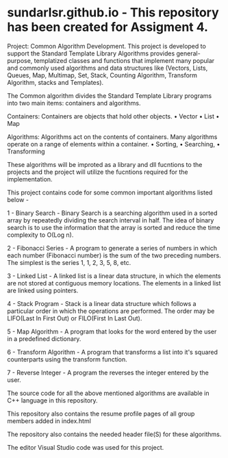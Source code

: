 # sundarlsr.github.io - This repository has been created for Assigment 4.

Project: Common Algorithm Development.
    	This project is developed to support the Standard Template Library Algorithms provides general-purpose, templatized classes and functions 
that implement many popular and commonly used algorithms and  data structures like (Vectors, Lists, Queues, Map, Multimap, Set, Stack, Counting Algorithm, 
Transform Algorithm, stacks and Templates).

The Common algorithm divides the Standard Template Library programs into two main items: containers and algorithms. 

Containers:  Containers are objects that hold other objects.
•	Vector 
•	List 
•	Map	

Algorithms: Algorithms act on the contents of containers. Many algorithms operate on a range of elements within a container.
•	Sorting, 
•	Searching, 
•	Transforming 

These algorithms will be improted as a library and dll fucntions to the projects and the project will utilize the fucntions required for the implementation.

This project contains code for some common important algorithms listed below - 

1 - Binary Search - Binary Search is a searching algorithm used in a sorted array by repeatedly dividing the search interval in half. The idea of binary search is to use the information that the array is sorted and reduce the time complexity to O(Log n). 

2 - Fibonacci Series - A program to generate a series of numbers in which each number (Fibonacci number) is the sum of the two preceding numbers. The simplest is the series 1, 1, 2, 3, 5, 8, etc.

3 - Linked List - A linked list is a linear data structure, in which the elements are not stored at contiguous memory locations. The elements in a linked list are linked using pointers.

4 - Stack Program - Stack is a linear data structure which follows a particular order in which the operations are performed. The order may be LIFO(Last In First Out) or FILO(First In Last Out).

5 - Map Algorithm - A program that looks for the word entered by the user in a predefined dictionary.

6 - Transform Algorithm - A program that transforms a list into it's squared counterparts using the transform function.

7 - Reverse Integer - A program the reverses the integer entered by the user.

The source code for all the above mentioned algorithms are available in C++ language in this repository.

This repository also contains the resume profile pages of all group members added in index.html 

The repository also contains the needed header file(S) for these algorithms.

The editor Visual Studio code was used for this project.
